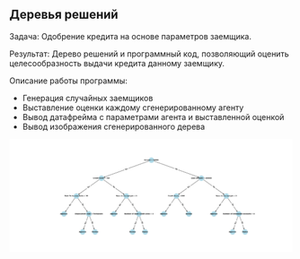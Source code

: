 ## Деревья решений

Задача: Одобрение кредита на основе параметров заемщика.

Результат: Дерево решений и программный код, позволяющий оценить 
целесообразность выдачи кредита данному заемщику.

Описание работы программы:
* Генерация случайных заемщиков
* Выставление оценки каждому сгенерированному агенту
* Вывод датафрейма с параметрами агента и выставленной оценкой
* Вывод изображения сгенерированного дерева

![image](./tree_visualization.png)